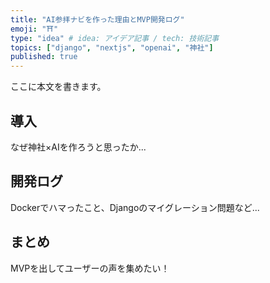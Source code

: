 ```yaml
---
title: "AI参拝ナビを作った理由とMVP開発ログ"
emoji: "⛩️"
type: "idea" # idea: アイデア記事 / tech: 技術記事
topics: ["django", "nextjs", "openai", "神社"]
published: true
---
```


ここに本文を書きます。

## 導入
なぜ神社×AIを作ろうと思ったか...

## 開発ログ
Dockerでハマったこと、Djangoのマイグレーション問題など...

## まとめ
MVPを出してユーザーの声を集めたい！
